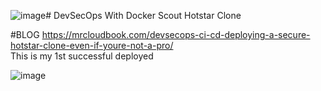 ![image](https://github.com/Reden27Gabrinez/clone-hotstar/assets/101633749/e6d6ec7f-650c-4de7-8e71-1264a04c249f)# DevSecOps With Docker Scout Hotstar Clone

#BLOG
https://mrcloudbook.com/devsecops-ci-cd-deploying-a-secure-hotstar-clone-even-if-youre-not-a-pro/
<br>
This is my 1st successful deployed 

![image](https://github.com/Reden27Gabrinez/clone-hotstar/assets/101633749/e2f53a6e-31e2-482e-8179-0a7ae5ba8282)


